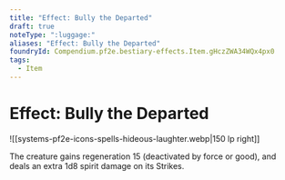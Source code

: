 ```yaml
---
title: "Effect: Bully the Departed"
draft: true
noteType: ":luggage:"
aliases: "Effect: Bully the Departed"
foundryId: Compendium.pf2e.bestiary-effects.Item.gHczZWA34WQx4px0
tags:
  - Item
---
```


# Effect: Bully the Departed
![[systems-pf2e-icons-spells-hideous-laughter.webp|150 lp right]]

The creature gains regeneration 15 (deactivated by force or good), and deals an extra 1d8 spirit damage on its Strikes.
